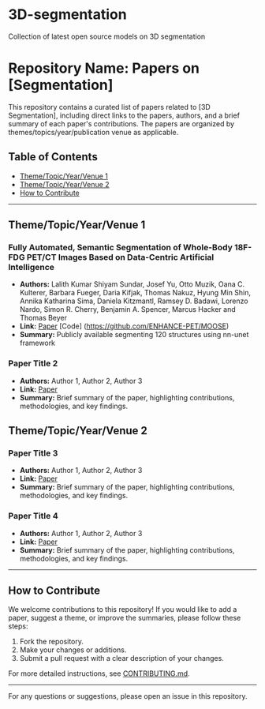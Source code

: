 # 3D-segmentation
Collection of latest open source models on 3D segmentation

# Repository Name: Papers on [Segmentation]

This repository contains a curated list of papers related to [3D Segmentation], including direct links to the papers, authors, and a brief summary of each paper's contributions. The papers are organized by themes/topics/year/publication venue as applicable.

## Table of Contents
- [Theme/Topic/Year/Venue 1](#theme1)
- [Theme/Topic/Year/Venue 2](#theme2)
- [How to Contribute](#how-to-contribute)

---

## <a name="theme1"></a>Theme/Topic/Year/Venue 1

### Fully Automated, Semantic Segmentation of Whole-Body 18F-FDG PET/CT Images Based on Data-Centric Artificial Intelligence
- **Authors:** Lalith Kumar Shiyam Sundar, Josef Yu, Otto Muzik, Oana C. Kulterer, Barbara Fueger, Daria Kifjak, Thomas Nakuz, Hyung Min Shin, Annika Katharina Sima, Daniela Kitzmantl, Ramsey D. Badawi, Lorenzo Nardo, Simon R. Cherry, Benjamin A. Spencer, Marcus Hacker and Thomas Beyer
- **Link:** [Paper](https://jnm.snmjournals.org/content/63/12/1941) [Code] (https://github.com/ENHANCE-PET/MOOSE)
- **Summary:** Publicly available segmenting 120 structures using nn-unet framework

### Paper Title 2
- **Authors:** Author 1, Author 2, Author 3
- **Link:** [Paper](https://link_to_paper)
- **Summary:** Brief summary of the paper, highlighting contributions, methodologies, and key findings.

## <a name="theme2"></a>Theme/Topic/Year/Venue 2

### Paper Title 3
- **Authors:** Author 1, Author 2, Author 3
- **Link:** [Paper](https://link_to_paper)
- **Summary:** Brief summary of the paper, highlighting contributions, methodologies, and key findings.

### Paper Title 4
- **Authors:** Author 1, Author 2, Author 3
- **Link:** [Paper](https://link_to_paper)
- **Summary:** Brief summary of the paper, highlighting contributions, methodologies, and key findings.

---

## <a name="how-to-contribute"></a>How to Contribute

We welcome contributions to this repository! If you would like to add a paper, suggest a theme, or improve the summaries, please follow these steps:

1. Fork the repository.
2. Make your changes or additions.
3. Submit a pull request with a clear description of your changes.

For more detailed instructions, see [CONTRIBUTING.md](LINK_TO_YOUR_CONTRIBUTING_GUIDELINES).

---

For any questions or suggestions, please open an issue in this repository.
